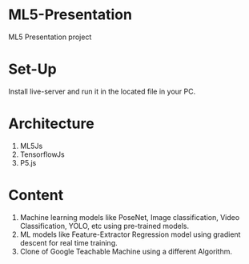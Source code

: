 # ML5-Presentation
ML5 Presentation project
# Set-Up
Install live-server and run it in the located file in your PC.
# Architecture
1. ML5Js
2. TensorflowJs
3. P5.js
# Content
1. Machine learning models like PoseNet, Image classification, Video Classification, YOLO, etc using pre-trained models.
2. ML models like Feature-Extractor Regression model using gradient descent for real time training.
3. Clone of Google Teachable Machine using a different Algorithm.
